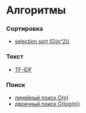 # Алгоритмы

### Сортировка

- [selection sort (O(n^2))](selectionSort.py)

### Текст

- [TF-IDF](tfIdf.py)

### Поиск

- [линейный поиск O(n)](binarySearch.py)
- [двоичный поиск O(log(n))](linearSearch.py)
